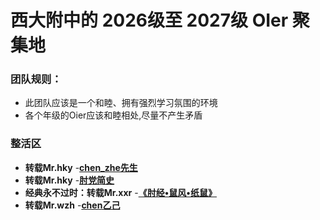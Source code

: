 # 西大附中的 2026级至 2027级 OIer 聚集地

### 团队规则：

* 此团队应该是一个和睦、拥有强烈学习氛围的环境
* 各个年级的Oier应该和睦相处,尽量不产生矛盾

### **整活区**

* **转载Mr.hky** -**[chen_zhe先生](./chen_zhe%E5%85%88%E7%94%9F.md)**
* **转载Mr.hky** -**[肘党简史](./%E8%82%98%E5%85%9A%E7%AE%80%E5%8F%B2.md)**
* **经典永不过时：转载Mr.xxr** -**[《肘经•鼠风•纸鼠》](./%E3%80%8A%E8%82%98%E7%BB%8F%E2%80%A2%E9%BC%A0%E9%A3%8E%E2%80%A2%E7%BA%B8%E9%BC%A0%E3%80%8B.md)**
* **转载Mr.wzh** -**[chen乙己](./chen%E4%B9%99%E5%B7%B1.md)**

